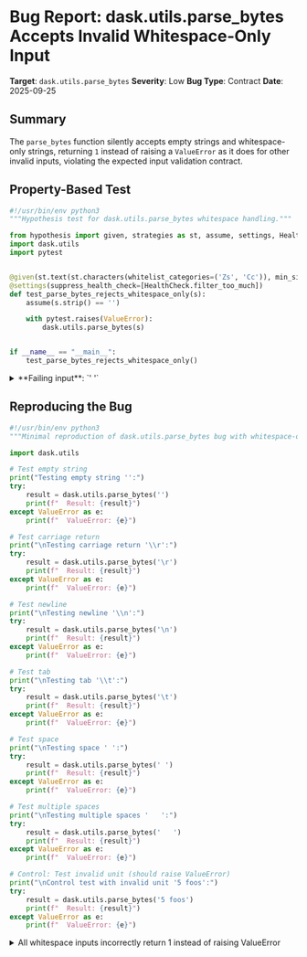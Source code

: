 # Bug Report: dask.utils.parse_bytes Accepts Invalid Whitespace-Only Input

**Target**: `dask.utils.parse_bytes`
**Severity**: Low
**Bug Type**: Contract
**Date**: 2025-09-25

## Summary

The `parse_bytes` function silently accepts empty strings and whitespace-only strings, returning `1` instead of raising a `ValueError` as it does for other invalid inputs, violating the expected input validation contract.

## Property-Based Test

```python
#!/usr/bin/env python3
"""Hypothesis test for dask.utils.parse_bytes whitespace handling."""

from hypothesis import given, strategies as st, assume, settings, HealthCheck
import dask.utils
import pytest


@given(st.text(st.characters(whitelist_categories=('Zs', 'Cc')), min_size=1))
@settings(suppress_health_check=[HealthCheck.filter_too_much])
def test_parse_bytes_rejects_whitespace_only(s):
    assume(s.strip() == '')

    with pytest.raises(ValueError):
        dask.utils.parse_bytes(s)


if __name__ == "__main__":
    test_parse_bytes_rejects_whitespace_only()
```

<details>

<summary>
**Failing input**: `' '`
</summary>
```
Traceback (most recent call last):
  File "/home/npc/pbt/agentic-pbt/worker_/1/hypo.py", line 19, in <module>
    test_parse_bytes_rejects_whitespace_only()
    ~~~~~~~~~~~~~~~~~~~~~~~~~~~~~~~~~~~~~~~~^^
  File "/home/npc/pbt/agentic-pbt/worker_/1/hypo.py", line 10, in test_parse_bytes_rejects_whitespace_only
    @settings(suppress_health_check=[HealthCheck.filter_too_much])
                   ^^^
  File "/home/npc/miniconda/lib/python3.13/site-packages/hypothesis/core.py", line 2124, in wrapped_test
    raise the_error_hypothesis_found
  File "/home/npc/pbt/agentic-pbt/worker_/1/hypo.py", line 14, in test_parse_bytes_rejects_whitespace_only
    with pytest.raises(ValueError):
         ~~~~~~~~~~~~~^^^^^^^^^^^^
  File "/home/npc/miniconda/lib/python3.13/site-packages/_pytest/raises.py", line 712, in __exit__
    fail(f"DID NOT RAISE {self.expected_exceptions[0]!r}")
    ~~~~^^^^^^^^^^^^^^^^^^^^^^^^^^^^^^^^^^^^^^^^^^^^^^^^^^
  File "/home/npc/miniconda/lib/python3.13/site-packages/_pytest/outcomes.py", line 177, in fail
    raise Failed(msg=reason, pytrace=pytrace)
Failed: DID NOT RAISE <class 'ValueError'>
Falsifying example: test_parse_bytes_rejects_whitespace_only(
    s=' ',
)
Explanation:
    These lines were always and only run by failing examples:
        /home/npc/miniconda/lib/python3.13/site-packages/dask/utils.py:1633
```
</details>

## Reproducing the Bug

```python
#!/usr/bin/env python3
"""Minimal reproduction of dask.utils.parse_bytes bug with whitespace-only strings."""

import dask.utils

# Test empty string
print("Testing empty string '':")
try:
    result = dask.utils.parse_bytes('')
    print(f"  Result: {result}")
except ValueError as e:
    print(f"  ValueError: {e}")

# Test carriage return
print("\nTesting carriage return '\\r':")
try:
    result = dask.utils.parse_bytes('\r')
    print(f"  Result: {result}")
except ValueError as e:
    print(f"  ValueError: {e}")

# Test newline
print("\nTesting newline '\\n':")
try:
    result = dask.utils.parse_bytes('\n')
    print(f"  Result: {result}")
except ValueError as e:
    print(f"  ValueError: {e}")

# Test tab
print("\nTesting tab '\\t':")
try:
    result = dask.utils.parse_bytes('\t')
    print(f"  Result: {result}")
except ValueError as e:
    print(f"  ValueError: {e}")

# Test space
print("\nTesting space ' ':")
try:
    result = dask.utils.parse_bytes(' ')
    print(f"  Result: {result}")
except ValueError as e:
    print(f"  ValueError: {e}")

# Test multiple spaces
print("\nTesting multiple spaces '   ':")
try:
    result = dask.utils.parse_bytes('   ')
    print(f"  Result: {result}")
except ValueError as e:
    print(f"  ValueError: {e}")

# Control: Test invalid unit (should raise ValueError)
print("\nControl test with invalid unit '5 foos':")
try:
    result = dask.utils.parse_bytes('5 foos')
    print(f"  Result: {result}")
except ValueError as e:
    print(f"  ValueError: {e}")
```

<details>

<summary>
All whitespace inputs incorrectly return 1 instead of raising ValueError
</summary>
```
Testing empty string '':
  Result: 1

Testing carriage return '\r':
  Result: 1

Testing newline '\n':
  Result: 1

Testing tab '\t':
  Result: 1

Testing space ' ':
  Result: 1

Testing multiple spaces '   ':
  Result: 1

Control test with invalid unit '5 foos':
  ValueError: Could not interpret 'foos' as a byte unit
```
</details>

## Why This Is A Bug

This violates the expected behavior and input validation contract of `parse_bytes`:

1. **Inconsistent error handling**: The function's docstring demonstrates that invalid inputs like `'5 foos'` raise `ValueError: Could not interpret 'foos' as a byte unit`. Whitespace-only and empty strings are similarly invalid (they don't represent any meaningful byte value) but are silently accepted.

2. **Principle of least surprise violation**: Users would not expect an empty string or whitespace characters to mean "1 byte". This behavior could mask real errors where empty/whitespace strings are passed accidentally.

3. **Unintended code interaction**: The bug occurs due to an interaction between three implementation details:
   - Line 1616: `s.replace(" ", "")` removes spaces but preserves other whitespace
   - Lines 1617-1618: When no digits are found, `"1"` is prepended to the string
   - Line 1629: Python's `float()` function silently strips trailing whitespace characters
   - Line 1654: The `byte_sizes` dict maps empty string `''` to `1`

   For example, `parse_bytes('\r')` becomes `'1\r'` after prepending, then `float('1\r')` returns `1.0`, and with empty suffix `''`, `byte_sizes['']` returns `1`.

4. **API contract violation**: A function that parses "byte strings" should validate that the input actually represents a byte value. Empty and whitespace-only strings do not meet this criterion.

## Relevant Context

The function is located at `/home/npc/pbt/agentic-pbt/envs/dask_env/lib/python3.13/site-packages/dask/utils.py:1585-1639`.

The `byte_sizes` dictionary (lines 1642-1658) intentionally maps empty string to 1, which is reasonable for supporting unit-only inputs like `'MB'` (meaning 1 MB). However, this creates the unintended side effect where pure whitespace also maps to 1 byte.

Python's `float()` function behavior with whitespace is documented but often surprising - it strips both leading and trailing whitespace, so `float('1\n')`, `float('1\r')`, `float('1\t')` all return `1.0`.

## Proposed Fix

```diff
--- a/dask/utils.py
+++ b/dask/utils.py
@@ -1613,6 +1613,8 @@ def parse_bytes(s: float | str) -> int:
     """
     if isinstance(s, (int, float)):
         return int(s)
+    if not s or not s.strip():
+        raise ValueError(f"Could not interpret {s!r} as a byte string")
     s = s.replace(" ", "")
     if not any(char.isdigit() for char in s):
         s = "1" + s
```